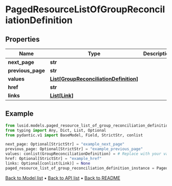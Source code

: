 # PagedResourceListOfGroupReconciliationDefinition

## Properties
Name | Type | Description | Notes
------------ | ------------- | ------------- | -------------
**next_page** | **str** |  | [optional] 
**previous_page** | **str** |  | [optional] 
**values** | [**List[GroupReconciliationDefinition]**](GroupReconciliationDefinition.md) |  | 
**href** | **str** |  | [optional] 
**links** | [**List[Link]**](Link.md) |  | [optional] 
## Example

```python
from lusid.models.paged_resource_list_of_group_reconciliation_definition import PagedResourceListOfGroupReconciliationDefinition
from typing import Any, Dict, List, Optional
from pydantic.v1 import BaseModel, Field, StrictStr, conlist

next_page: Optional[StrictStr] = "example_next_page"
previous_page: Optional[StrictStr] = "example_previous_page"
values: conlist(GroupReconciliationDefinition) = # Replace with your value
href: Optional[StrictStr] = "example_href"
links: Optional[conlist(Link)] = None
paged_resource_list_of_group_reconciliation_definition_instance = PagedResourceListOfGroupReconciliationDefinition(next_page=next_page, previous_page=previous_page, values=values, href=href, links=links)

```

[Back to Model list](../README.md#documentation-for-models) &#8226; [Back to API list](../README.md#documentation-for-api-endpoints) &#8226; [Back to README](../README.md)

